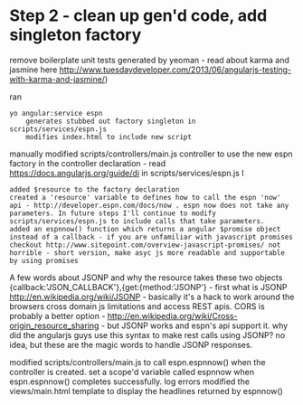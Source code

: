 Step 2 - clean up gen'd code, add singleton factory
===================================================

remove boilerplate unit tests generated by yeoman - read about karma and jasmine here http://www.tuesdaydeveloper.com/2013/06/angularjs-testing-with-karma-and-jasmine/)

ran

    yo angular:service espn
        generates stubbed out factory singleton in scripts/services/espn.js
        modifies index.html to include new script

manually modified scripts/controllers/main.js controller to use the new espn factory in the controller declaration - read https://docs.angularjs.org/guide/di in scripts/services/espn.js I
    
    added $resource to the factory declaration
    created a 'resource' variable to defines how to call the espn 'now' api - http://developer.espn.com/docs/now . espn now does not take any parameters. In future steps I'll continue to modify scripts/services/espn.js to include calls that take parameters.
    added an espnnow() function which returns a angular $promise object instead of a callback - if you are unfamiliar with javascript promises checkout http://www.sitepoint.com/overview-javascript-promises/ not horrible - short version, make asyc js more readable and supportable by using promises

A few words about JSONP and why the resource takes these two objects {callback:'JSON_CALLBACK'},{get:{method:'JSONP'} -
    first what is JSONP
        http://en.wikipedia.org/wiki/JSONP - basically it's a hack to work around the browsers cross domain js limitations and access REST apis.  CORS is probably a better option - http://en.wikipedia.org/wiki/Cross-origin_resource_sharing - but JSONP works and espn's api support it.
    why did the angularjs guys use this syntax to make rest calls using JSONP? no idea, but these are the magic words to handle JSONP responses.

modified scripts/controllers/main.js to call espn.espnnow() when the controller is created.
    set a scope'd variable called espnnow when espn.espnnow() completes successfully. log errors
    modified the views/main.html template to display the headlines returned by espnnow()
